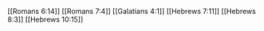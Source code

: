[[Romans 6:14]]
[[Romans 7:4]]
[[Galatians 4:1]]
[[Hebrews 7:11]]
[[Hebrews 8:3]]
[[Hebrews 10:15]]
